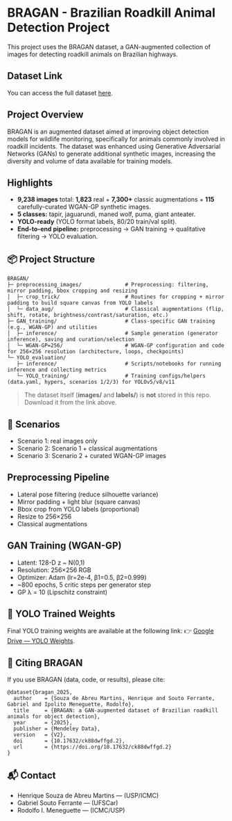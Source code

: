 # BRAGAN - Brazilian Roadkill Animal Detection Project

This project uses the BRAGAN dataset, a GAN-augmented collection of images for detecting roadkill animals on Brazilian highways.

## Dataset Link
You can access the full dataset [here](https://data.mendeley.com/datasets/ck88dwffgd/2).

## Project Overview
BRAGAN is an augmented dataset aimed at improving object detection models for wildlife monitoring, specifically for animals commonly involved in roadkill incidents. The dataset was enhanced using Generative Adversarial Networks (GANs) to generate additional synthetic images, increasing the diversity and volume of data available for training models.

## Highlights

- **9,238 images** total: **1,823** real + **7,300+** classic augmentations + **115** carefully-curated WGAN-GP synthetic images.  
- **5 classes:** tapir, jaguarundi, maned wolf, puma, giant anteater.  
- **YOLO-ready** (YOLO format labels, 80/20 train/val split).  
- **End-to-end pipeline:** preprocessing → GAN training → qualitative filtering → YOLO evaluation.

## 📦 Project Structure

```
BRAGAN/
├─ preprocessing_images/              # Preprocessing: filtering, mirror padding, bbox cropping and resizing
│  ├─ crop_trick/                     # Routines for cropping + mirror padding to build square canvas from YOLO labels
│  └─ data_aug/                       # Classical augmentations (flip, shift, rotate, brightness/contrast/saturation, etc.)
├─ GAN_training/                      # Class-specific GAN training (e.g., WGAN-GP) and utilities
│  ├─ inference/                      # Sample generation (generator inference), saving and curation/selection
│  └─ WGAN-GP=256/                    # WGAN-GP configuration and code for 256×256 resolution (architecture, loops, checkpoints)
└─ YOLO_evaluation/
   ├─ inference/                      # Scripts/notebooks for running inference and collecting metrics
   └─ YOLO_training/                  # Training configs/helpers (data.yaml, hypers, scenarios 1/2/3) for YOLOv5/v8/v11
```

> The dataset itself (**images/** and **labels/**) is **not** stored in this repo. Download it from the link above.

## 🧪 Scenarios
- Scenario 1: real images only
- Scenario 2: Scenario 1 + classical augmentations
- Scenario 3: Scenario 2 + curated WGAN-GP images

## Preprocessing Pipeline
- Lateral pose filtering (reduce silhouette variance)
- Mirror padding + light blur (square canvas)
- Bbox crop from YOLO labels (proportional)
- Resize to 256×256
- Classical augmentations

## GAN Training (WGAN-GP)
- Latent: 128-D z ~ N(0,1)
- Resolution: 256×256 RGB
- Optimizer: Adam (lr=2e-4, β1=0.5, β2=0.999)
- ~800 epochs, 5 critic steps per generator step
- GP λ = 10 (Lipschitz constraint)

## 🔗 YOLO Trained Weights
Final YOLO training weights are available at the following link:
👉 [Google Drive — YOLO Weights](https://drive.google.com/drive/folders/1aVDQh6e_sYjavH-xqvzEUv2eZVexOEBT?usp=sharing).


## 📑 Citing BRAGAN

If you use BRAGAN (data, code, or results), please cite:
```
@dataset{bragan_2025,
  author    = {Souza de Abreu Martins, Henrique and Souto Ferrante, Gabriel and Ipolito Meneguette, Rodolfo},
  title     = {BRAGAN: a GAN-augmented dataset of Brazilian roadkill animals for object detection},
  year      = {2025},
  publisher = {Mendeley Data},
  version   = {V2},
  doi       = {10.17632/ck88dwffgd.2},
  url       = {https://doi.org/10.17632/ck88dwffgd.2}
}
```

## 📬 Contact
- Henrique Souza de Abreu Martins — (USP/ICMC)
- Gabriel Souto Ferrante — (UFSCar)
- Rodolfo I. Meneguette — (ICMC/USP)
